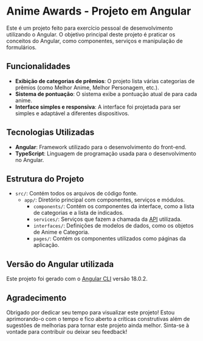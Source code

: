 # Anime Awards - Projeto em Angular

Este é um projeto feito para exercício pessoal de desenvolvimento utilizando o Angular. O objetivo principal deste projeto é praticar os conceitos do Angular, como componentes, serviços e manipulação de formulários.

## Funcionalidades

- **Exibição de categorias de prêmios**: O projeto lista várias categorias de prêmios (como Melhor Anime, Melhor Personagem, etc.).
- **Sistema de pontuação**: O sistema exibe a pontuação atual de para cada anime.
- **Interface simples e responsiva**: A interface foi projetada para ser simples e adaptável a diferentes dispositivos.

## Tecnologias Utilizadas

- **Angular**: Framework utilizado para o desenvolvimento do front-end.
- **TypeScript**: Linguagem de programação usada para o desenvolvimento no Angular.

## Estrutura do Projeto

- `src/`: Contém todos os arquivos de código fonte.
  - `app/`: Diretório principal com componentes, serviços e módulos.
    - `components/`: Contém os componentes da interface, como a lista de categorias e a lista de indicados.
    - `services/`: Serviços que fazem a chamada da [API](https://github.com/ThiagoCOliv/AnimeAwardsBackEnd/tree/main) utilizada.
    - `interfaces/`: Definições de modelos de dados, como os objetos de Anime e Categoria.
    - `pages/`: Contém os componentes utilizados como páginas da aplicação.

## Versão do Angular utilizada

Este projeto foi gerado com o [Angular CLI](https://github.com/angular/angular-cli) versão 18.0.2.

## Agradecimento

Obrigado por dedicar seu tempo para visualizar este projeto! Estou aprimorando-o com o tempo e fico aberto a críticas construtivas além de sugestões de melhorias para tornar este projeto ainda melhor. Sinta-se à vontade para contribuir ou deixar seu feedback!